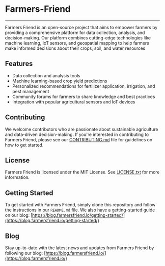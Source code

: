 # Farmers-Friend
-----------------
Farmers Friend is an open-source project that aims to empower farmers by providing a comprehensive platform for
data collection, analysis, and decision-making. Our platform combines cutting-edge technologies like machine
learning, IoT sensors, and geospatial mapping to help farmers make informed decisions about their crops, soil, and
water resources
## Features

* Data collection and analysis tools
* Machine learning-based crop yield predictions
* Personalized recommendations for fertilizer application, irrigation, and pest management
* Community forums for farmers to share knowledge and best practices
* Integration with popular agricultural sensors and IoT devices

## Contributing

We welcome contributors who are passionate about sustainable agriculture and data-driven decision-making. If
you're interested in contributing to Farmers Friend, please see our [CONTRIBUTING.md](CONTRIBUTING.md) file for
guidelines on how to get started.

## License

Farmers Friend is licensed under the MIT License. See [LICENSE.txt](LICENSE.txt) for more information.

## Getting Started

To get started with Farmers Friend, simply clone this repository and follow the instructions in our `README.md`
file. We also have a getting-started guide on our blog:
[https://blog.farmersfriend.io/getting-started/](https://blog.farmersfriend.io/getting-started/)

## Blog

Stay up-to-date with the latest news and updates from Farmers Friend by following our blog:
[https://blog.farmersfriend.io/](https://blog.farmersfriend.io/)
